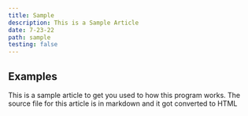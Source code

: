 ```yaml
---
title: Sample
description: This is a Sample Article
date: 7-23-22
path: sample
testing: false
---
```


## Examples

This is a sample article to get you used to how this program works. The source file for this article is in markdown and it got converted to HTML